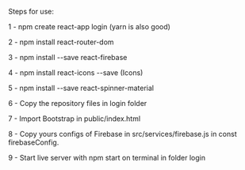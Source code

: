 Steps for use:

1 - npm create react-app login (yarn is also good)

2 - npm install react-router-dom

3 - npm install --save react-firebase

4 - npm install react-icons --save (Icons)

5 - npm install --save react-spinner-material

6 - Copy the repository files in login folder

7 - Import Bootstrap in public/index.html

8 - Copy yours configs of Firebase in src/services/firebase.js in const firebaseConfig.

9 - Start live server with npm start on terminal in folder login

